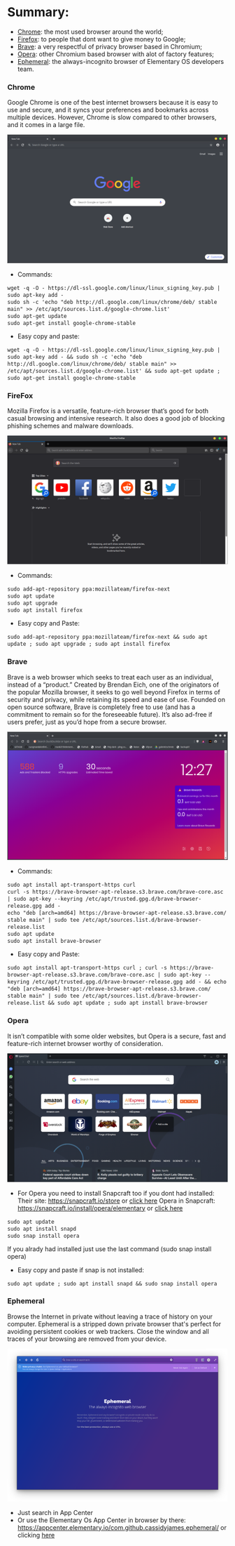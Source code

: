 # Summary:

* [Chrome](https://github.com/gabrielzschmitz/Elementary-OS-Perfect-Install/blob/master/How-Install-your-Favorite-Browser.md#chrome): the most used browser around the world;
* [Firefox](https://github.com/gabrielzschmitz/Elementary-OS-Perfect-Install/blob/master/How-Install-your-Favorite-Browser.md#firefox): to people that dont want to give money to Google;
* [Brave](https://github.com/gabrielzschmitz/Elementary-OS-Perfect-Install/blob/master/How-Install-your-Favorite-Browser.md#brave): a very respectful of privacy browser based in Chromium;
* [Opera](https://github.com/gabrielzschmitz/Elementary-OS-Perfect-Install/blob/master/How-Install-your-Favorite-Browser.md#opera): other Chromium based browser with alot of factory features;
* [Ephemeral](https://github.com/gabrielzschmitz/Elementary-OS-Perfect-Install/blob/master/How-Install-your-Favorite-Browser.md#ephemeral): the always-incognito browser of Elementary OS developers team.

### Chrome

Google Chrome is one of the best internet browsers because it is easy to use and secure, and it syncs your preferences and bookmarks across multiple devices. However, Chrome is slow 
compared to other browsers, and it comes in a large file.

![](pictures/chrome.png)

* Commands:

```
wget -q -O - https://dl-ssl.google.com/linux/linux_signing_key.pub | sudo apt-key add -
sudo sh -c 'echo "deb http://dl.google.com/linux/chrome/deb/ stable main" >> /etc/apt/sources.list.d/google-chrome.list'
sudo apt-get update
sudo apt-get install google-chrome-stable
```

* Easy copy and paste:

```
wget -q -O - https://dl-ssl.google.com/linux/linux_signing_key.pub | sudo apt-key add - && sudo sh -c 'echo "deb http://dl.google.com/linux/chrome/deb/ stable main" >> /etc/apt/sources.list.d/google-chrome.list' && sudo apt-get update ; sudo apt-get install google-chrome-stable
```

### FireFox

Mozilla Firefox is a versatile, feature-rich browser that’s good for both casual browsing and intensive research. It also does a good job of blocking phishing schemes and malware 
downloads.

![](pictures/firefox.png)

* Commands:

```
sudo add-apt-repository ppa:mozillateam/firefox-next
sudo apt update
sudo apt upgrade
sudo apt install firefox
```

* Easy copy and Paste:

```
sudo add-apt-repository ppa:mozillateam/firefox-next && sudo apt update ; sudo apt upgrade ; sudo apt install firefox
```

### Brave

Brave is a web browser which seeks to treat each user as an individual, instead of a “product.” Created by Brendan Eich, one of the originators of the popular Mozilla browser, it seeks to 
go well beyond Firefox in terms of security and privacy, while retaining its speed and ease of use.  Founded on open source software, Brave is completely free to use (and has a 
commitment to remain so for the foreseeable future). It’s also ad-free if users prefer, just as you’d hope from a secure browser.

![](pictures/brave.png)

* Commands:

```
sudo apt install apt-transport-https curl
curl -s https://brave-browser-apt-release.s3.brave.com/brave-core.asc | sudo apt-key --keyring /etc/apt/trusted.gpg.d/brave-browser-release.gpg add -
echo "deb [arch=amd64] https://brave-browser-apt-release.s3.brave.com/ stable main" | sudo tee /etc/apt/sources.list.d/brave-browser-release.list
sudo apt update
sudo apt install brave-browser
```

* Easy copy and Paste:

```
sudo apt install apt-transport-https curl ; curl -s https://brave-browser-apt-release.s3.brave.com/brave-core.asc | sudo apt-key --keyring /etc/apt/trusted.gpg.d/brave-browser-release.gpg add - && echo "deb [arch=amd64] https://brave-browser-apt-release.s3.brave.com/ stable main" | sudo tee /etc/apt/sources.list.d/brave-browser-release.list && sudo apt update ; sudo apt install brave-browser
```

### Opera

It isn’t compatible with some older websites, but Opera is a secure, fast and feature-rich internet browser worthy of consideration.

![](pictures/opera.png)

* For Opera you need to install Snapcraft too if you dont had installed:
Their site: https://snapcraft.io/store or [click here](https://snapcraft.io/store)
Opera in Snapcraft: https://snapcraft.io/install/opera/elementary or [click here](https://snapcraft.io/install/opera/elementary)

```
sudo apt update
sudo apt install snapd
sudo snap install opera
```

If you alrady had installed just use the last command (sudo snap install opera)
* Easy copy and paste if  snap is not installed:

```
sudo apt update ; sudo apt install snapd && sudo snap install opera
```

### Ephemeral

Browse the Internet in private without leaving a trace of history on your computer. Ephemeral is a stripped down private browser that's perfect for avoiding persistent cookies or web 
trackers. Close the window and all traces of your browsing are removed from your device.

![](pictures/ephemeral.png)

* Just search in App Center
* Or use the Elementary Os App Center in browser by there: https://appcenter.elementary.io/com.github.cassidyjames.ephemeral/  or clicking [here](https://appcenter.elementary.io/com.github.cassidyjames.ephemeral/) 
